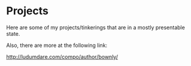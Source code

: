 # Projects

Here are some of my projects/tinkerings that are in a mostly presentable state.

Also, there are more at the following link:

http://ludumdare.com/compo/author/bownly/    
